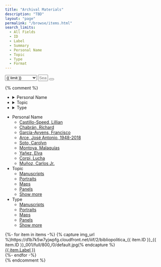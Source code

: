 ```yaml
---
title: "Archival Materials"
description: "TBD"
layout: "page"
permalink: "/browse/items.html"
search_limits:
  - All Fields
  - ID
  - Label
  - Summary
  - Personal Name
  - Topic
  - Type
  - Format
---
```


<script src="https://unpkg.com/itemsjs@2.1.24/dist/index.umd.js"></script>
<script src="https://unpkg.com/lunr/lunr.js"></script>
<script>
  async function fetchData(dataFile) {
    const response = await fetch(dataFile);
    const data = await response.json();
    return data;
  }
  window.prefixUrl    = "{{ '/' | url }}";
  window.promisedData = fetchData("{{ '/items.json' | url }}"); 
</script>

<div class="join w-full max-w-full mb-8">
  <select size="1" id="search-limit-select" class="focus:outline-none select select-bordered md:select-md select-sm join-item border-1 border-base-content">
    <option disabled>Search Within</option>
    {%- for limit in search_limits -%}
    <option>{{ limit }}</option>
    {%- endfor -%}
  </select>
  <input size="1" id="search-input" class="focus:outline-none font-mono input grow input-bordered md:input-md input-sm join-item border-1 border-base-content" placeholder="Search"/>
  <button size="1" id="search-submit" class="focus:outline-none btn btn-sm md:btn-md btn-outline join-item">
    <svg xmlns="http://www.w3.org/2000/svg" viewBox="0 0 16 16" fill="currentColor" class="w-4 h-4 opacity-70"><path fill-rule="evenodd" d="M9.965 11.026a5 5 0 1 1 1.06-1.06l2.755 2.754a.75.75 0 1 1-1.06 1.06l-2.755-2.754ZM10.5 7a3.5 3.5 0 1 1-7 0 3.5 3.5 0 0 1 7 0Z" clip-rule="evenodd" /></svg>
  </button>
</div>
<main class="flex-auto md:px-10 not-prose">
  <div id="results-info"></div>
  <div id="results" class="grid grid-cols-2 sm:grid-cols-3 md:grid-cols-4 lg:grid-cols-5 xl:grid-cols-6 gap-10 gap-y-5 items-center">
  </div>
</main>

<script src="{{ '/js/search.js' | url }}"></script>

{% comment %}
<div class="md:flex pb-10 not-prose">
  <aside class="flex-none top-0 min-w-56">
    <!-- mobile dropdown menu -->
    <ul class="md:hidden menu menu-horizontal rounded-box border border-neutral w-full mb-5">
      <li>
      <details closed>
        <summary class="font-bold">Personal Name</summary>
        <ul>
          <li><a href="">Castillo-Speed, Lillian</a></li>
          <li><a href="">Chabrán, Richard</a></li>
          <li><a href="">García-Ayvens, Francisco</a></li>
          <li><a href="">Arce, José Antonio, 1948-2018</a></li>
          <li><a href="">Soto, Carolyn</a></li>
          <li><a href="">Montoya, Malaquías</a></li>
          <li><a href="">Yañez, Elva</a></li>
          <li><a href="">Corpi, Lucha</a></li>
          <li><a href="">Muñoz, Carlos Jr.</a></li>
        </ul>
      </details>
      </li>	
      <li>
      <details closed>
        <summary class="font-bold">Topic</summary>
        <ul>
          <li><a href="">Manuscripts</a></li>
          <li><a href="">Portraits</a></li>
          <li><a href="">Maps</a></li>
          <li><a href="">Panels</a></li>
          <li><a href="">Show more</a></li>
        </ul>
      </details>
      </li>
      <li>
      <details closed>
        <summary class="font-bold">Type</summary>
        <ul>
          <li><a href="">Manuscripts</a></li>
          <li><a href="">Portraits</a></li>
          <li><a href="">Maps</a></li>
          <li><a href="">Panels</a></li>
          <li><a href="">Show more</a></li>
        </ul>
      </details>
      </li>
    </ul>
    <!-- desktop menu -->
    <ul class="hidden md:block md:text-sm sticky top-20 max-h-screen overflow-y-scroll">
      <li class="pb-5">
        <div class="font-bold text-2xl tracking-tight mb-1">Personal Name</div>
        <ul>
          <li class="border-t border-neutral py-1"><a href="">Castillo-Speed, Lillian</a></li>
          <li class="border-t border-neutral py-1"><a class="font-bold text-accent" href="">Chabrán, Richard</a></li>
          <li class="border-t border-neutral py-1"><a href="">García-Ayvens, Francisco</a></li>
          <li class="border-t border-neutral py-1"><a href="">Arce, José Antonio, 1948-2018</a></li>
          <li class="border-t border-neutral py-1"><a href="">Soto, Carolyn</a></li>
          <li class="border-t border-neutral py-1"><a href="">Montoya, Malaquías</a></li>
          <li class="border-t border-neutral py-1"><a href="">Yañez, Elva</a></li>
          <li class="border-t border-neutral py-1"><a href="">Corpi, Lucha</a></li>
          <li class="border-t border-neutral py-1"><a href="">Muñoz, Carlos Jr.</a></li>
        </ul>
      </li>
      <li class="pb-5"> 
        <div class="font-bold border-neutral text-2xl tracking-tight mb-1">Topic</div>
        <ul>
          <li class="border-t border-neutral py-1"><a href="">Manuscripts</a></li>
          <li class="border-t border-neutral py-1"><a class="font-bold text-accent" href="">Portraits</a></li>
          <li class="border-t border-neutral py-1"><a href="">Maps</a></li>
          <li class="border-t border-neutral py-1"><a href="">Panels</a></li>
          <li class="border-t border-neutral py-1"><a class="italic" href="">Show more</a></li>
        </ul>
      </li>
      <li class="pb-5"> 
        <div class="font-bold border-neutral text-2xl tracking-tight mb-1">Type</div>
        <ul>
          <li class="border-t border-neutral py-1"><a href="">Manuscripts</a></li>
          <li class="border-t border-neutral py-1"><a class="font-bold text-accent" href="">Portraits</a></li>
          <li class="border-t border-neutral py-1"><a href="">Maps</a></li>
          <li class="border-t border-neutral py-1"><a href="">Panels</a></li>
          <li class="border-t border-neutral py-1"><a class="italic" href="">Show more</a></li>
        </ul>
      </li>
    </ul>
    <!-- end desktop menu -->
  </aside>
  <main class="flex-auto md:px-10">
    <div class="grid grid-cols-3 md:grid-cols-4 lg:grid-cols-5 gap-10 gap-y-5 items-center">
      {%- for item in items -%}
        {% capture img_url %}https://d1b7k5w7yjwpfg.cloudfront.net/iiif/2/bibliopolitica_{{ item.ID }}_{{ item.ID }}_001/full/800,/0/default.jpg{% endcapture %}
        <div class="mb-8">
          <a href="{{ '/item/' | append: item.ID | url }}.html">
            <img 
              src="{{ img_url }}"
              alt=""
              class="max-w-full h-auto"
            >
            <div class="mt-1 leading-[1.4]">
              {{ item.Label }}
            </div>
          </a>
        </div>
      {%- endfor -%}
    </div>
  </main>
</div>
{% endcomment %}